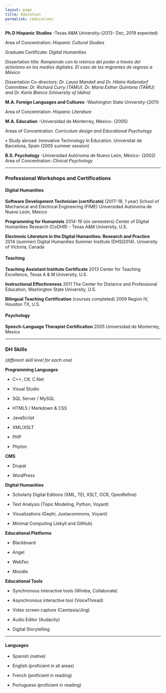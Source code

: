 ```yaml
---
layout: page
title: Education
permalink: /education/
---
```



**Ph.D Hispanic Studies**  -Texas A&M University-(2013- Dec, 2019 expected)

Area of Concentration: *Hispanic Cultural Studies*

Graduate Certificate: *Digital Humanities*

Dissertation title: *Rompiendo con la retórica del poder a través del activismo en los medios digitales. El caso de los migrantes de regreso a México*

Dissertation Co-directors: *Dr. Laura Mandell and Dr. Hilaire Kallendorf*
Committee: *Dr. Richard Curry (TAMU), Dr. María Esther Quintana (TAMU) and Dr. Karla Blanco (University of Idaho)*

**M.A. Foreign Languages and Cultures**  -Washington State University-(2011)

Area of Concentration: *Hispanic Literature*

**M.A. Education** -Universidad de Monterrey, México- (2005)

Areas of Concentration: *Curriculum design and Educational Psychology*

•	Study abroad: Innovative Technology in Education.
 Universitat de Barcelona, Spain (2005 summer session)

**B.S. Psychology** -Universidad Autónoma de Nuevo León, México- (2002)
Area of Concentration: *Clinical Psychology*

------------------------------------------------------------------------

### Professional Workshops and Certifications

#### **Digital Humanities**


**Software Development Technician (certificate)** (2017-18, 1 year)
School of Mechanical and Electrical Engineering (FIME) Universidad Autónoma de Nuevo León, Mexico

**Programming for Humanists** 2014-19 (six semesters)
Center of Digital Humanities Research (CoDHR) - Texas A&M University, U.S.

**Electronic Literature in the Digital Humanities: Research and Practice** 2014 (summer)
Digital Humanities Summer Institute (DHSI2014). University of Victoria, Canada


#### **Teaching**

**Teaching Assistant Institute Certificate**  2013
Center for Teaching Excellence, Texas A & M University, U.S.

**Instructional Effectiveness** 2011
The Center for Distance and Professional Education, Washington State University, U.S.

**Bilingual Teaching Certification** (courses completed) 2009
Region IV, Houston TX, U.S.


#### **Psychology**

**Speech-Language Therapist Certification** 2005
Universidad de Monterrey, Mexico

-----------------------------------------------------------------------

### **DH Skills**

*(different skill level for each one)*

**Programming Languages**

  * C++, C#, C.Net

  * Visual Studio

  * SQL Server / MySQL

  * HTML5 / Markdown & CSS

  * JavaScript

  * XML/XSLT

  * PHP

  * Phyton


**CMS**

  * Drupal

  * WordPress


**Digital Humanities**

  * Scholarly Digital Editions (XML, TEI, XSLT, OCR, OpenRefine)

  * Text Analysis (Topic Modeling, Python, Voyant)

  * Visualizations (Gephi, Juxtacommons, Voyant)

  * Minimal Computing (Jekyll and GitHub)


**Educational Platforms**

  * Blackboard

  * Angel

  * WebTec

  * Moodle


**Educational Tools**

  * Synchronous interactive tools (Wimba, Collaborate)

  * Asynchronous interactive tool (VoiceThread)

  * Video screen capture (Camtasia/Jing)

  * Audio Editor (Audacity)

  * Digital Storytelling


  ---------------------------------------------------------------------

#### **Languages**

* Spanish (native)

* English (proficient in all areas)

* French (proficient in reading)

* Portuguese (proficient in reading)

